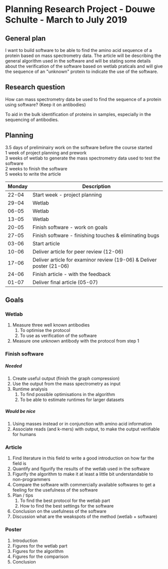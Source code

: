 # Planning Research Project - Douwe Schulte - March to July 2019

## General plan

I want to build software to be able to find the amino acid sequence of a protein based on mass spectrometry data. The article will be describing the general algorithm used in the software and will be stating some details about the verification of the software based on wetlab praticals and will give the sequence of an "unknown" protein to indicate the use of the software.

## Research question

How can mass spectrometry data be used to find the sequence of a protein using software? (Keep it on antibodies)

To aid in the bulk identification of proteins in samples, especially in the sequencing of antibodies.

## Planning

3.5 days of preliminairy work on the software before the course started\
1 week of project planning and prework\
3 weeks of wetlab to generate the mass spectrometry data used to test the software\
2 weeks to finish the software\
5 weeks to write the article


| Monday | Description |
|--------|-------------|
| 22-04 | Start week - project planning |
| 29-04 | Wetlab |
| 06-05 | Wetlab |
| 13-05 | Wetlab |
| 20-05 | Finish software - work on goals |
| 27-05 | Finish software - finishing touches & eliminating bugs |
| 03-06 | Start article |
| 10-06 | Deliver article for peer review (12-06) |
| 17-06 | Deliver article for examinor review (19-06) & Deliver poster (21-06) |
| 24-06 | Finish article - with the feedback |
| 01-07 | Deliver final article (05-07) |

## Goals

### Wetlab

1. Measure three well known antibodies
   1. To optimise the protocol
   1. To use as verification of the software
1. Measure one unknown antibody with the protocol from step 1

### Finish software

##### Needed
1. Create useful output (finish the graph compression)
1. Use the output from the mass spectrometry as input
1. Runtime analysis 
   1. To find possible optimisations in the algorithm
   1. To be able to estimate runtimes for larger datasets

##### Would be nice
1. Using masses instead or in conjunction with amino acid information
1. Associate reads (and k-mers) with output, to make the output verifiable for humans

### Article

1. Find literature in this field to write a good introduction on how far the field is
1. Quantify and figurify the results of the wetlab used in the software
1. Figurify the algorithm to make it at least a little bit understandable to non-programmers
1. Compare the software with commercially available softwares to get a feeling for the usefulness of the software
1. Plan / tips
   1. To find the best protocol for the wetlab part
   1. How to find the best settings for the software
1. Conclusion on the usefulness of the software
1. Discussion what are the weakspots of the method (wetlab + software)

### Poster

1. Introduction
1. Figures for the wetlab part
1. Figures for the algorithm
1. Figures for the comparison
1. Conclusion